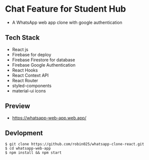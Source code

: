 # Chat Feature for Student Hub
- A WhatsApp web app clone with google authentication


## Tech Stack

- React js
- Firebase for deploy
- Firebase Firestore for database
- Firebase Google Authentication
- React Hooks
- React Context API
- React Router
- styled-components
- material-ui icons


## Preview
- https://whatsapp-web-app.web.app/

## Devlopment

```
$ git clone https://github.com/robin025/whatsapp-clone-react.git
$ cd whatsapp-web-app
$ npm install && npm start
```





